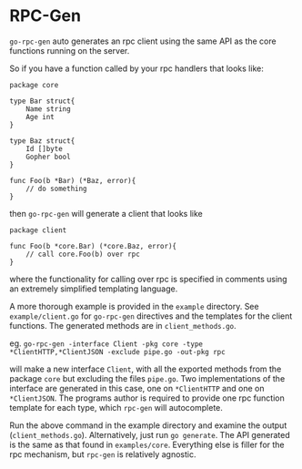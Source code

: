 # RPC-Gen

`go-rpc-gen` auto generates an rpc client using the same API as the core functions running on the server.

So if you have a function called by your rpc handlers that looks like:

```
package core

type Bar struct{
	Name string
	Age int
}

type Baz struct{
	Id []byte
	Gopher bool
}

func Foo(b *Bar) (*Baz, error){
	// do something
}
```

then `go-rpc-gen` will generate a client that looks like 

```
package client

func Foo(b *core.Bar) (*core.Baz, error){
	// call core.Foo(b) over rpc
}

```

where the functionality for calling over rpc is specified in comments using an extremely simplified templating language.

A more thorough example is provided in the `example` directory. See `example/client.go` for `go-rpc-gen` directives and the templates for the client functions.
The generated methods are in `client_methods.go`.

eg. `go-rpc-gen -interface Client -pkg core -type *ClientHTTP,*ClientJSON -exclude pipe.go -out-pkg rpc`

will make a new interface `Client`, with all the exported methods from the package `core` but excluding the files `pipe.go`. 
Two implementations of the interface are generated in this case, one on `*ClientHTTP` and one on `*ClientJSON`.
The programs author is required to provide one rpc function template for each type, which `rpc-gen` will autocomplete.

Run the above command in the example directory and examine the output (`client_methods.go`). Alternatively, just run `go generate`.
The API generated is the same as that found in `examples/core`. Everything else is filler for the rpc mechanism,
but `rpc-gen` is relatively agnostic.
